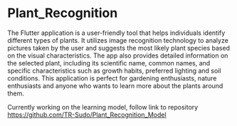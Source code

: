 # Plant_Recognition

The Flutter application is a user-friendly tool that helps individuals identify different types of plants. It utilizes image recognition technology to analyze pictures taken by the user and suggests the most likely plant species based on the visual characteristics. The app also provides detailed information on the selected plant, including its scientific name, common names, and specific characteristics such as growth habits, preferred lighting and soil conditions. This application is perfect for gardening enthusiasts, nature enthusiasts and anyone who wants to learn more about the plants around them.

Currently working on the learning model, follow link to repository
https://github.com/TR-Sudo/Plant_Recognition_Model
